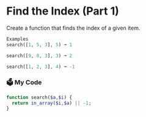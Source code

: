 # Find the Index (Part 1)

Create a function that finds the index of a given item.
```php
Examples
search([1, 5, 3], 5) ➞ 1

search([9, 8, 3], 3) ➞ 2

search([1, 2, 3], 4) ➞ -1
```
### 🗳️ My Code
```php
function search($a,$i) {
  return in_array($i,$a) || -1;
}
```
